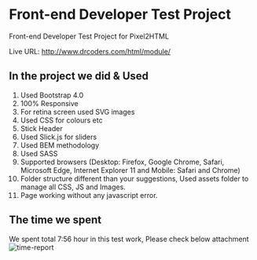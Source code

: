# Front-end Developer Test Project
Front-end Developer Test Project for Pixel2HTML

Live URL: http://www.drcoders.com/html/module/

## In the project we did & Used
1. Used Bootstrap 4.0
2. 100% Responsive 
3. For retina screen used SVG images
4. Used CSS for colours etc 
5. Stick Header
6. Used Slick.js for sliders
7. Used BEM methodology
8. Used SASS
9. Supported browsers (Desktop: Firefox, Google Chrome, Safari, Microsoft Edge, Internet Explorer 11 and Mobile: Safari and Chrome)
10. Folder structure different than your suggestions, Used assets folder to manage all CSS, JS and Images.
11. Page working without any javascript error.

## The time we spent
We spent total 7:56 hour in this test work, Please check below attachment
![time-report](https://user-images.githubusercontent.com/16116433/56366591-194db580-6211-11e9-8f76-eae33856b809.png)

